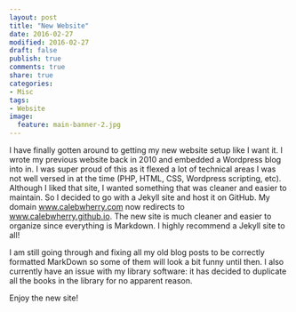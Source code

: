```yaml
---
layout: post
title: "New Website"
date: 2016-02-27
modified: 2016-02-27
draft: false
publish: true
comments: true
share: true
categories:
- Misc
tags:
- Website
image:
  feature: main-banner-2.jpg
---
```


I have finally gotten around to getting my new website setup like I want it. I wrote my previous website back in 2010 and embedded a Wordpress blog into in. I was super proud of this as it flexed a lot of technical areas I was not well versed in at the time (PHP, HTML, CSS, Wordpress scripting, etc). Although I liked that site, I wanted something that was cleaner and easier to maintain. So I decided to go with a Jekyll site and host it on GitHub. My domain www.calebwherry.com now redirects to www.calebwherry.github.io. The new site is much cleaner and easier to organize since everything is Markdown. I highly recommend a Jekyll site to all!

I am still going through and fixing all my old blog posts to be correctly formatted MarkDown so some of them will look a bit funny until then. I also currently have an issue with my library software: it has decided to duplicate all the books in the library for no apparent reason.

Enjoy the new site!